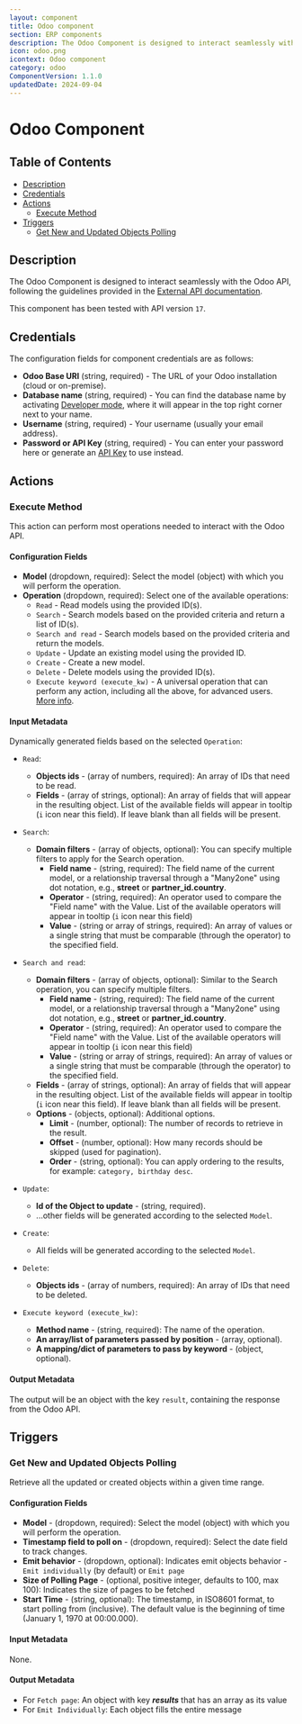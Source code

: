 ```yaml
---
layout: component
title: Odoo component
section: ERP components
description: The Odoo Component is designed to interact seamlessly with the Odoo API.
icon: odoo.png
icontext: Odoo component
category: odoo
ComponentVersion: 1.1.0
updatedDate: 2024-09-04
---
```


# Odoo Component

## Table of Contents

* [Description](#description)
* [Credentials](#credentials)
* [Actions](#actions)
  * [Execute Method](#execute-method)
* [Triggers](#triggers)
  * [Get New and Updated Objects Polling](#get-new-and-updated-objects-polling)

## Description

The Odoo Component is designed to interact seamlessly with the Odoo API, following the guidelines provided in the [External API documentation](https://www.odoo.com/documentation/17.0/developer/reference/external_api.html).

This component has been tested with API version `17`.

## Credentials

The configuration fields for component credentials are as follows:
* **Odoo Base URI** (string, required) - The URL of your Odoo installation (cloud or on-premise).
* **Database name** (string, required) - You can find the database name by activating [Developer mode](https://www.odoo.com/documentation/17.0/applications/general/developer_mode.html), where it will appear in the top right corner next to your name.
* **Username** (string, required) - Your username (usually your email address).
* **Password or API Key** (string, required) - You can enter your password here or generate an [API Key](https://www.odoo.com/documentation/17.0/developer/reference/external_api.html#api-keys) to use instead.

## Actions

### Execute Method

This action can perform most operations needed to interact with the Odoo API.

#### Configuration Fields

* **Model** (dropdown, required): Select the model (object) with which you will perform the operation.
* **Operation** (dropdown, required): Select one of the available operations:
  * `Read` - Read models using the provided ID(s).
  * `Search` - Search models based on the provided criteria and return a list of ID(s).
  * `Search and read` - Search models based on the provided criteria and return the models.
  * `Update` - Update an existing model using the provided ID.
  * `Create` - Create a new model.
  * `Delete` - Delete models using the provided ID(s).
  * `Execute keyword (execute_kw)` - A universal operation that can perform any action, including all the above, for advanced users. [More info](https://www.odoo.com/documentation/17.0/developer/reference/external_api.html#calling-methods).

#### Input Metadata

Dynamically generated fields based on the selected `Operation`:

* `Read`:
  * **Objects ids** - (array of numbers, required): An array of IDs that need to be read.
  * **Fields** - (array of strings, optional): An array of fields that will appear in the resulting object. List of the available fields will appear in tooltip (`i` icon near this field). If leave blank than all fields will be present.

* `Search`:
  * **Domain filters** - (array of objects, optional): You can specify multiple filters to apply for the Search operation.
    * **Field name** - (string, required): The field name of the current model, or a relationship traversal through a "Many2one" using dot notation, e.g., <b>street</b> or <b>partner_id.country</b>.
    * **Operator** - (string, required): An operator used to compare the "Field name" with the Value. List of the available operators will appear in tooltip (`i` icon near this field)
    * **Value** - (string or array of strings, required): An array of values or a single string that must be comparable (through the operator) to the specified field.

* `Search and read`:
  * **Domain filters** - (array of objects, optional): Similar to the Search operation, you can specify multiple filters.
    * **Field name** - (string, required): The field name of the current model, or a relationship traversal through a "Many2one" using dot notation, e.g., <b>street</b> or <b>partner_id.country</b>.
    * **Operator** - (string, required): An operator used to compare the "Field name" with the Value. List of the available operators will appear in tooltip (`i` icon near this field)
    * **Value** - (string or array of strings, required): An array of values or a single string that must be comparable (through the operator) to the specified field.
  * **Fields** - (array of strings, optional): An array of fields that will appear in the resulting object. List of the available fields will appear in tooltip (`i` icon near this field). If leave blank than all fields will be present.
  * **Options** - (objects, optional): Additional options.
    * **Limit** - (number, optional): The number of records to retrieve in the result.
    * **Offset** - (number, optional): How many records should be skipped (used for pagination).
    * **Order** - (string, optional): You can apply ordering to the results, for example: `category, birthday desc`.

* `Update`:
  * **Id of the Object to update** - (string, required).
  * ...other fields will be generated according to the selected `Model`.

* `Create`:
  * All fields will be generated according to the selected `Model`.

* `Delete`:
  * **Objects ids** - (array of numbers, required): An array of IDs that need to be deleted.

* `Execute keyword (execute_kw)`:
  * **Method name** - (string, required): The name of the operation.
  * **An array/list of parameters passed by position** - (array, optional).
  * **A mapping/dict of parameters to pass by keyword** - (object, optional).

#### Output Metadata

The output will be an object with the key `result`, containing the response from the Odoo API.

## Triggers

### Get New and Updated Objects Polling

Retrieve all the updated or created objects within a given time range.

#### Configuration Fields

* **Model** - (dropdown, required): Select the model (object) with which you will perform the operation.
* **Timestamp field to poll on** - (dropdown, required): Select the date field to track changes.
* **Emit behavior** - (dropdown, optional): Indicates emit objects behavior - `Emit individually` (by default) or `Emit page`
* **Size of Polling Page** - (optional, positive integer, defaults to 100, max 100): Indicates the size of pages to be fetched
* **Start Time** - (string, optional): The timestamp, in ISO8601 format, to start polling from (inclusive). The default value is the beginning of time (January 1, 1970 at 00:00.000).

#### Input Metadata

None.

#### Output Metadata
- For `Fetch page`: An object with key ***results*** that has an array as its value
- For `Emit Individually`:  Each object fills the entire message
